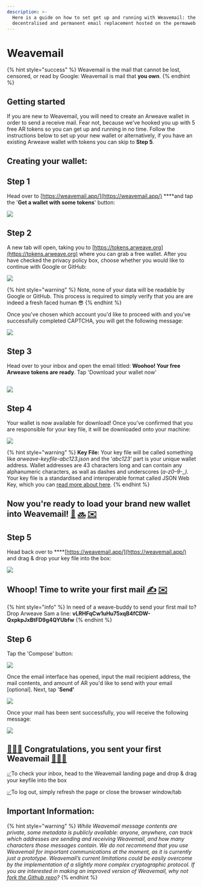 ```yaml
---
description: >-
  Here is a guide on how to set get up and running with Weavemail: the
  decentralised and permanent email replacement hosted on the permaweb.
---
```


# Weavemail

{% hint style="success" %}
Weavemail is the mail that cannot be lost, censored, or read by Google: Weavemail is mail that **you own**.
{% endhint %}

## **Getting started**

If you are new to Weavemail, you will need to create an Arweave wallet in order to send a receive mail. Fear not, because we've hooked you up with 5 free AR tokens so you can get up and running in no time. Follow the instructions below to set up your new wallet or alternatively, if you have an existing Arweave wallet with tokens you can skip to **Step 5**.

## **Creating your wallet:** 

## **Step 1** 

Head over to [https://weavemail.app/](https://weavemail.app/) ****and tap the '**Get a wallet with some tokens**' button:

![](../.gitbook/assets/new-1.png)

## **Step 2**

A new tab will open, taking you to [https://tokens.arweave.org](https://tokens.arweave.org) where you can grab a free wallet. After you have checked the privacy policy box, choose whether you would like to continue with Google or GitHub:

![](../.gitbook/assets/1.png)

{% hint style="warning" %}
Note, none of your data will be readable by Google or GitHub. This process is required to simply verify that you are are indeed a fresh faced human 😎 
{% endhint %}

Once you've chosen which account you'd like to proceed with and you've successfully completed CAPTCHA, you will get the following message:

![](../.gitbook/assets/3.png)

## **Step 3**

Head over to your inbox and open the email titled: **Woohoo! Your free Arweave tokens are ready**. Tap 'Download your wallet now' 

## 

![](../.gitbook/assets/4%20%282%29.png)

## **Step 4**

Your wallet is now available for download! Once you've confirmed that you are responsible for your key file, it will be downloaded onto your machine: 

![](../.gitbook/assets/5%20%282%29.png)

{% hint style="warning" %}
**Key File:** Your key file will be called something like _arweave-keyfile-abc123.json_ and the ‘_abc123’_ part is your unique wallet address. Wallet addresses are 43 characters long and can contain any alphanumeric characters, as wall as dashes and underscores \(_a-z0–9-\_\)._ Your key file is a standardised and interoperable format called JSON Web Key, which you can [read more about here](https://tools.ietf.org/html/rfc7517).
{% endhint %}

## **Now you're ready to load your brand new wallet into Weavemail!** [🎉](https://emojipedia.org/party-popper/) [🔜](https://emojipedia.org/soon-with-rightwards-arrow-above/) [✉️](https://emojipedia.org/envelope/)

## **Step 5**

Head back over to ****[https://weavemail.app/](https://weavemail.app/) and drag & drop your key file into the box: 

![](../.gitbook/assets/2%20%282%29.png)

## **Whoop! Time to write your first mail** [✍️](https://emojipedia.org/writing-hand/) [✉️](https://emojipedia.org/envelope/)

{% hint style="info" %}
In need of a weave-buddy to send your first mail to? Drop Arweave Sam a line: **vLRHFqCw1uHu75xqB4fCDW-QxpkpJxBtFD9g4QYUbfw**
{% endhint %}

## **Step 6**

Tap the 'Compose' button:

![](../.gitbook/assets/3%20%282%29.png)

Once the email interface has opened, input the mail recipient address, the mail contents, and amount of AR you'd like to send with your email \[optional\]. Next, tap '**Send'** 

![](../.gitbook/assets/4%20%281%29.png)

Once your mail has been sent successfully, you will receive the following message: 

![](../.gitbook/assets/5%20%281%29.png)

## [🚀](https://emojipedia.org/rocket/)[🚀](https://emojipedia.org/rocket/)[🚀](https://emojipedia.org/rocket/) Congratulations, you sent your first Weavemail [🚀](https://emojipedia.org/rocket/)[🚀](https://emojipedia.org/rocket/)[🚀](https://emojipedia.org/rocket/)

[✅](https://emojipedia.org/white-heavy-check-mark/)To check your inbox, head to the Weavemail landing page and drop & drag your keyfile into the box 

[✅](https://emojipedia.org/white-heavy-check-mark/)To log out, simply refresh the page or close the browser window/tab

## Important Information:

{% hint style="warning" %}
_While Weavemail message contents are private, some metadata is publicly available: anyone, anywhere, can track which addresses are sending and receiving Weavemail, and how many characters those messages contain. We do not recommend that you use Weavemail for important communications at the moment, as it is currently just a prototype. Weavemail’s current limitations could be easily overcome by the implementation of a slightly more complex cryptographic protocol. If you are interested in making an improved version of Weavemail, why not_ [_fork the Github repo_](https://github.com/ArweaveTeam/weavemail)_?_
{% endhint %}



## 


